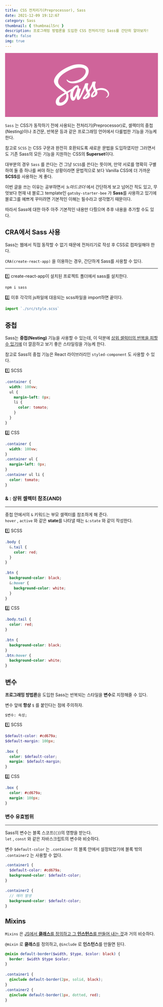 ```yaml
---
title: CSS 전치리기(Preprocessor), Sass
date: 2021-12-09 19:12:67
category: Sass
thumbnail: { thumbnailSrc }
description: 프로그래밍 방법론을 도입한 CSS 전처리기인 Sass를 간단히 알아보자!
draft: false
img: true
---
```


![Sass](./img/sass.png)

`Sass` 는 CSS가 동작하기 전에 사용되는 전처리기(Preprocessor)로, 셀렉터의 중첩(Nesting)이나 조건문, 반복문 등과 같은 프로그래밍 언어에서 다룰법한 기능을 가능케 한다.

참고로 `SCSS` 는 CSS 구문과 완전히 호환되도록 새로운 문법을 도입하였지만 그러면서도 기존 Sass의 모든 기능을 지원하는 CSS의 **Superset**이다.

대부분의 경우 `Sass` 를 쓴다는 건 그냥 `SCSS`를 쓴다는 뜻이며, 만약 서로를 명확히 구별하여 둘 중 하나를 써야 하는 상황이라면 문법적으로 보다 Vanilla CSS에 더 가까운 **SCSS**를 사용하는 게 좋다.

이번 글을 쓰는 이유는 공부하면서 _노마드코더_ 에서 간단하게 보고 넘어간 적도 있고, 무엇보다 현재 내 블로그 template인 `gatsby-starter-bee` 가 **Sass**를 사용하고 있기에 블로그를 예쁘게 꾸미려면 기본적인 이해는 필수라고 생각했기 때문이다.

따라서 Sass에 대한 아주 아주 기본적인 내용만 다뤘으며 추후 내용을 추가할 수도 있다.

## CRA에서 Sass 사용

Sass는 웹에서 직접 동작할 수 없기 때문에 전처리기로 작성 후 CSS로 컴파일해야 한다.

`CRA(create-react-app)` 을 이용하는 경우, 간단하게 Sass를 사용할 수 있다.

---

1️⃣ create-react-app이 설치된 프로젝트 폴더에서 sass를 설치한다.

```bash
npm i sass
```

2️⃣ 이후 각각의 js파일에 대응되는 scss파일을 import하면 끝이다.

```jsx
import `./src/style.scss`
```

## 중첩

Sass는 **중첩(Nesting)** 기능을 사용할 수 있는데, 이 덕분에 <u>상위 셀럭터의 반복을 피할 수 있기에</u> 더 깔끔하고 보기 좋은 스타일링을 가능케 한다.

참고로 Sass의 중첩 기능은 React 라이브러리인 `styled-component` 도 사용할 수 있다.

1️⃣ SCSS

```scss
.container {
  width: 100vw;
  ul {
    margin-left: 0px;
    li {
      color: tomato;
    }
  }
}
```

2️⃣ CSS

```css
.container {
  width: 100vw;
}
.container ul {
  margin-left: 0px;
}
.container ul li {
  color: tomato;
}
```

### & : 상위 셀렉터 참조(AND)

---

중첩 안에서의 `&` 키워드는 부모 셀렉터를 참조하게 해 준다.  
`hover` , `active` 와 같은 **state**를 나타낼 때는 `&:state` 와 같이 작성한다.

1️⃣ SCSS

```scss
.body {
  &.tail {
    color: red;
  }
}

.btn {
  background-color: black;
  &:hover {
    background-color: white;
  }
}
```

2️⃣ CSS

```css
.body.tail {
  color: red;
}

.btn {
  background-color: black;
}
.btn:hover {
  background-color: white;
}
```

## 변수

**프로그래밍 방법론**을 도입한 Sass는 반복되는 스타일을 **변수**로 지정해줄 수 있다.

변수 앞에 **항상** `$` 를 붙인다는 점에 주의하자.

```
$변수: 속성;
```

1️⃣ SCSS

```scss
$default-color: #cd679a;
$default-margin: 100px;

.box {
  color: $default-color;
  margin: $default-margin;
}
```

2️⃣ CSS

```css
.box {
  color: #cd679a;
  margin: 100px;
}
```

### 변수 유효범위

---

Sass의 변수는 블록 스코프(`{}`)의 영향을 받는다.  
`let` , `const` 와 같은 자바스크립트의 변수와 비슷하다.

변수 `$default-color` 는 `.container` 의 블록 안에서 설정되었기에 블록 밖의 `.container2` 는 사용할 수 없다.

```scss
.container1 {
  $default-color: #cd679a;
  background-color: $default-color;
}

.container2 {
  // 에러 발생
  background-color: $default-color;
}
```

## Mixins

`Mixins` 은 <u>JS에서 **클래스**를 정의하고 그 **인스턴스**를 만들어 내는 것</u>과 거의 비슷하다.

`@mixin` 로 **클래스**를 정의하고, `@include` 로 **인스턴스**를 만들면 된다.

```scss
@mixin default-border($width, $type, $color: black) {
  border: $width $type $color;
}

.container1 {
  @include default-border(2px, solid, black);
}
.container2 {
  @include default-border(1px, dotted, red);
}
```
